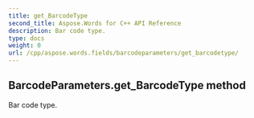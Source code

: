 ```yaml
---
title: get_BarcodeType
second_title: Aspose.Words for C++ API Reference
description: Bar code type. 
type: docs
weight: 0
url: /cpp/aspose.words.fields/barcodeparameters/get_barcodetype/
---
```

## BarcodeParameters.get_BarcodeType method


Bar code type.

